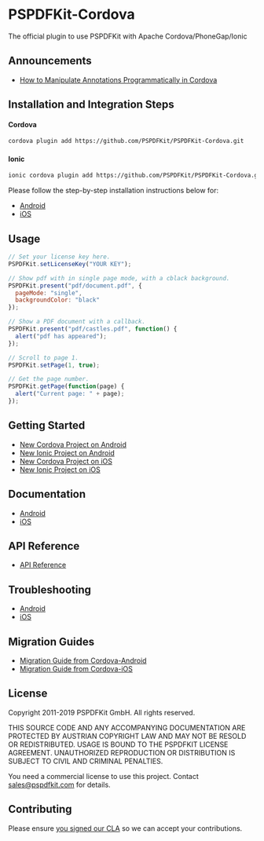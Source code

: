 # PSPDFKit-Cordova

The official plugin to use PSPDFKit with Apache Cordova/PhoneGap/Ionic

## Announcements

- [How to Manipulate Annotations Programmatically in Cordova](https://pspdfkit.com/blog/2019/how-to-manipulate-annotations-programmatically-in-cordova/)

## Installation and Integration Steps

#### Cordova

```sh
cordova plugin add https://github.com/PSPDFKit/PSPDFKit-Cordova.git
```

#### Ionic

```sh
ionic cordova plugin add https://github.com/PSPDFKit/PSPDFKit-Cordova.git
```

Please follow the step-by-step installation instructions below for:

- [Android](/docs/android#installation)
- [iOS](/docs/ios#installation)

## Usage

```javascript
// Set your license key here.
PSPDFKit.setLicenseKey("YOUR KEY");

// Show pdf with in single page mode, with a cblack background.
PSPDFKit.present("pdf/document.pdf", {
  pageMode: "single",
  backgroundColor: "black"
});

// Show a PDF document with a callback.
PSPDFKit.present("pdf/castles.pdf", function() {
  alert("pdf has appeared");
});

// Scroll to page 1.
PSPDFKit.setPage(1, true);

// Get the page number.
PSPDFKit.getPage(function(page) {
  alert("Current page: " + page);
});
```

## Getting Started

* [New Cordova Project on Android](/docs/android#new-cordova-project)
* [New Ionic Project on Android](/docs/android#new-ionic-project)
* [New Cordova Project on iOS](/docs/ios#new-cordova-project)
* [New Ionic Project on iOS](/docs/ios#new-ionic-project)

## Documentation

- [Android](/docs/android/README.md)
- [iOS](/docs/ios/README.md)

## API Reference

- [API Reference](/www/PSPDFKit.js)

## Troubleshooting

* [Android](/docs/android#troubleshooting)
* [iOS](/docs/ios#troubleshooting)

## Migration Guides

- [Migration Guide from Cordova-Android](/docs/android#migration-guide-from-cordova-android)
- [Migration Guide from Cordova-iOS](/docs/ios#migration-guide-from-cordova-ios)

## License

Copyright 2011-2019 PSPDFKit GmbH. All rights reserved.

THIS SOURCE CODE AND ANY ACCOMPANYING DOCUMENTATION ARE PROTECTED BY AUSTRIAN COPYRIGHT LAW
AND MAY NOT BE RESOLD OR REDISTRIBUTED. USAGE IS BOUND TO THE PSPDFKIT LICENSE AGREEMENT.
UNAUTHORIZED REPRODUCTION OR DISTRIBUTION IS SUBJECT TO CIVIL AND CRIMINAL PENALTIES.

You need a commercial license to use this project. Contact sales@pspdfkit.com for details.

## Contributing

Please ensure [you signed our CLA](https://pspdfkit.com/guides/web/current/miscellaneous/contributing/) so we can accept your contributions.
